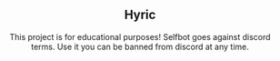 <h2 align="center">Hyric</h2>

<p align="center">
  This project is for educational purposes! Selfbot goes against discord terms. Use it you can be banned from discord at any time.
</p>

